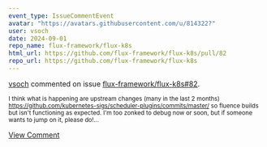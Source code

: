 ```yaml
---
event_type: IssueCommentEvent
avatar: "https://avatars.githubusercontent.com/u/814322?"
user: vsoch
date: 2024-09-01
repo_name: flux-framework/flux-k8s
html_url: https://github.com/flux-framework/flux-k8s/pull/82
repo_url: https://github.com/flux-framework/flux-k8s
---
```


<a href='https://github.com/vsoch' target='_blank'>vsoch</a> commented on issue <a href='https://github.com/flux-framework/flux-k8s/pull/82' target='_blank'>flux-framework/flux-k8s#82</a>.

<small>I think what is happening are upstream changes (many in the last 2 months) https://github.com/kubernetes-sigs/scheduler-plugins/commits/master/ so fluence builds but isn't functioning as expected. I'm too zonked to debug now or soon, but if someone wants to jump on it, please do!...</small>

<a href='https://github.com/flux-framework/flux-k8s/pull/82' target='_blank'>View Comment</a>